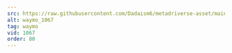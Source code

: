 ```yaml
---
src: https://raw.githubusercontent.com/Dadaism6/metadriverse-asset/main/script-waymo-output-newcompressed/waymo_1067.mp4
alt: waymo_1067
tag: waymo
vid: 1067
order: 80
---
```

